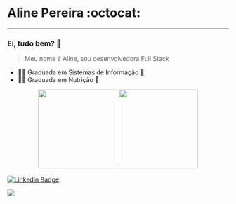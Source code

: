 # Aline Pereira :octocat:

---

### Ei, tudo bem? 👋

> Meu nome é Aline, sou desenvolvedora Full Stack

- 👩‍💼 Graduada em Sistemas de Informação 💙
- 👩‍💼 Graduada em Nutrição 💙

<div align="center">
  <img height="180em" src="https://github-readme-stats.vercel.app/api?username=Aline160&show_icons=true&theme=merko&include_all_commits=true&count_private=true"/>
  <img height="180em" src="https://github-readme-stats.vercel.app/api/top-langs/?username=Aline160&layout=compact&langs_count=10&theme=merko"/>
</div>

[![Linkedin Badge](https://img.shields.io/badge/-LinkedIn-blue?style=flat-square&logo=Linkedin&logoColor=white&link=https:/https://www.linkedin.com/in/aline-pereira-70276161/)](https://www.linkedin.com/in/aline-pereira-70276161/)

![](http://estruyf-github.azurewebsites.net/api/VisitorHit?user=Aline160&repo=Aline160&countColorcountColor)
